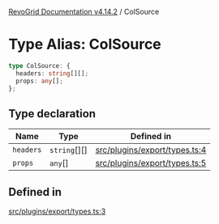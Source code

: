 [RevoGrid Documentation v4.14.2](README.md) / ColSource

# Type Alias: ColSource

```ts
type ColSource: {
  headers: string[][];
  props: any[];
};
```

## Type declaration

| Name | Type | Defined in |
| ------ | ------ | ------ |
| `headers` | `string`[][] | [src/plugins/export/types.ts:4](https://github.com/revolist/revogrid/blob/29f379095274a66a187c28b49fe0e1fb4170d3ea/src/plugins/export/types.ts#L4) |
| `props` | `any`[] | [src/plugins/export/types.ts:5](https://github.com/revolist/revogrid/blob/29f379095274a66a187c28b49fe0e1fb4170d3ea/src/plugins/export/types.ts#L5) |

## Defined in

[src/plugins/export/types.ts:3](https://github.com/revolist/revogrid/blob/29f379095274a66a187c28b49fe0e1fb4170d3ea/src/plugins/export/types.ts#L3)
